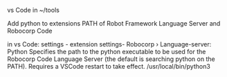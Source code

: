 vs Code in ~/tools

Add python to extensions PATH of Robot Framework Language Server and Robocorp Code

in vs Code:
settings - extension settings- Robocorp › Language-server: Python
Specifies the path to the python executable to be used for the Robocorp Code Language Server (the default is searching python on the PATH). Requires a VSCode restart to take effect.
/usr/local/bin/python3